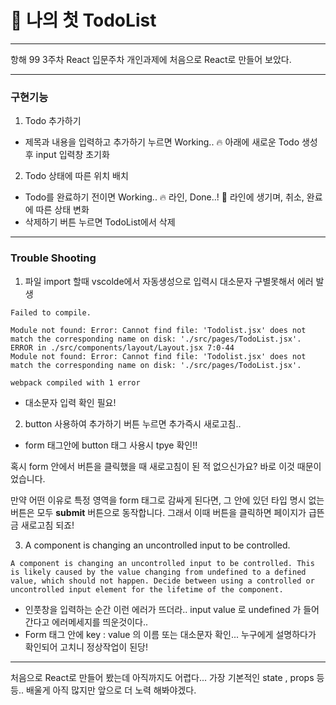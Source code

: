 # 🐶 나의 첫 TodoList

---

항해 99 3주차 React 입문주차 개인과제에 처음으로 React로 만들어 보았다.

---

### 구현기능

1. Todo 추가하기

- 제목과 내용을 입력하고 추가하기 누르면 Working.. 🔥 아래에 새로운 Todo 생성후 input 입력창 초기화

2. Todo 상태에 따른 위치 배치

- Todo를 완료하기 전이면 Working.. 🔥 라인, Done..! 🎉 라인에 생기며, 취소, 완료에 따른 상태 변화
- 삭제하기 버튼 누르면 TodoList에서 삭제

---

### Trouble Shooting

1. 파일 import 할때 vscolde에서 자동생성으로 입력시 대소문자 구별못해서 에러 발생

```
Failed to compile.

Module not found: Error: Cannot find file: 'Todolist.jsx' does not match the corresponding name on disk: './src/pages/TodoList.jsx'.
ERROR in ./src/components/layout/Layout.jsx 7:0-44
Module not found: Error: Cannot find file: 'Todolist.jsx' does not match the corresponding name on disk: './src/pages/TodoList.jsx'.

webpack compiled with 1 error
```

- 대소문자 입력 확인 필요!

2. button 사용하여 추가하기 버튼 누르면 추가즉시 새로고침..

- form 태그안에 button 태그 사용시 tpye 확인!!

혹시 form 안에서 버튼을 클릭했을 때 새로고침이 된 적 없으신가요? 바로 이것 때문이었습니다.

만약 어떤 이유로 특정 영역을 form 태그로 감싸게 된다면, 그 안에 있던 타입 명시 없는 버튼은 모두 **submit** 버튼으로 동작합니다.
그래서 이때 버튼을 클릭하면 페이지가 급뜬금 새로고침 되죠!

3. A component is changing an uncontrolled input to be controlled.

```
A component is changing an uncontrolled input to be controlled. This is likely caused by the value changing from undefined to a defined value, which should not happen. Decide between using a controlled or uncontrolled input element for the lifetime of the component.
```

- 인풋창을 입력하는 순간 이런 에러가 뜨더라.. input value 로 undefined 가 들어간다고 에러메세지를 띄운것이다..
- Form 태그 안에 key : value 의 이름 또는 대소문자 확인... 누구에게 설명하다가 확인되어 고치니 정상작업이 된당!

---

처음으로 React로 만들어 봤는데 아직까지도 어렵다...
가장 기본적인 state , props 등등..
배울게 아직 많지만 앞으로 더 노력 해봐야겠다.
